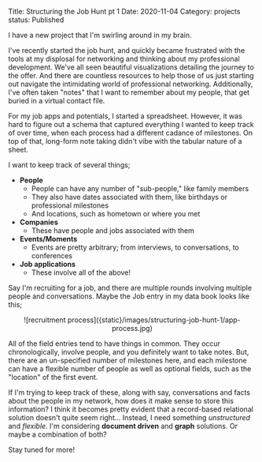 Title: Structuring the Job Hunt pt 1
Date: 2020-11-04
Category: projects
status: Published

I have a new project that I'm swirling around in my brain. 

I've recently started the job hunt, and quickly became frustrated with the tools at my displosal for networking and thinking about my professional development. We've all seen beautiful visualizations detailing the journey to the offer. And there are countless resources to help those of us just starting out navigate the intimidating world of professional networking. Additionally, I've often taken "notes" that I want to remember about my people, that get buried in a virtual contact file. 

For my job apps and potentials, I started a spreadsheet. However, it was hard to figure out a schema that captured everything I wanted to keep track of over time, when each process had a different cadance of milestones. On top of that, long-form note taking didn't vibe with the tabular nature of a sheet. 

I want to keep track of several things;

* **People**
    - People can have any number of "sub-people," like family members
    - They also have dates associated with them, like birthdays or professional milestones
    - And locations, such as hometown or where you met
* **Companies**
    - These have people and jobs associated with them
* **Events/Moments**
    - Events are pretty arbitrary; from interviews, to conversations, to conferences
* **Job applications**
    - These involve all of the above!

Say I'm recruiting for a job, and there are multiple rounds involving multiple people and conversations. Maybe the Job entry in my data book looks like this;

<center>
  ![recruitment process]({static}/images/structuring-job-hunt-1/app-process.jpg)
</center>

All of the field entries tend to have things in common. They occur chronologically, involve people, and you definitely want to take notes. But, there are an un-specified number of milestones here, and each milestone can have a flexible number of people as well as optional fields, such as the "location" of the first event.

If I'm trying to keep track of these, along with say, conversations and facts about the people in my network, how does it make sense to store this information? I think it becomes pretty evident that a record-based relational solution doesn't quite seem right... Instead, I need something _unstructured_ and _flexible_. I'm considering **document driven** and **graph** solutions. Or maybe a combination of both?

Stay tuned for more!